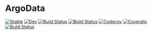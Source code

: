 # ArgoData

[![Stable](https://img.shields.io/badge/docs-stable-blue.svg)](https://gaelforget.github.io/ArgoData.jl/stable)
[![Dev](https://img.shields.io/badge/docs-dev-blue.svg)](https://gaelforget.github.io/ArgoData.jl/dev)
[![Build Status](https://travis-ci.com/gaelforget/ArgoData.jl.svg?branch=master)](https://travis-ci.com/gaelforget/ArgoData.jl)
[![Build Status](https://ci.appveyor.com/api/projects/status/github/gaelforget/ArgoData.jl?svg=true)](https://ci.appveyor.com/project/gaelforget/ArgoData-jl)
[![Codecov](https://codecov.io/gh/gaelforget/ArgoData.jl/branch/master/graph/badge.svg)](https://codecov.io/gh/gaelforget/ArgoData.jl)
[![Coveralls](https://coveralls.io/repos/github/gaelforget/ArgoData.jl/badge.svg?branch=master)](https://coveralls.io/github/gaelforget/ArgoData.jl?branch=master)
[![Build Status](https://api.cirrus-ci.com/github/gaelforget/ArgoData.jl.svg)](https://cirrus-ci.com/github/gaelforget/ArgoData.jl)
